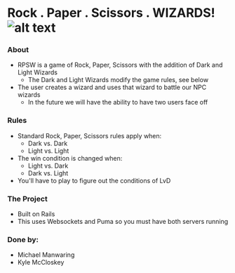# Rock . Paper . Scissors . WIZARDS! ![alt text](http://cdn.wikimg.net/strategywiki/images/2/2c/FFI_white_mage_(8-bit).gif "Light Wizard")

### About
  - RPSW is a game of Rock, Paper, Scissors with the addition of Dark and Light Wizards
     - The Dark and Light Wizards modify the game rules, see below
  - The user creates a wizard and uses that wizard to battle our NPC wizards
     - In the future we will have the ability to have two users face off
### Rules
  - Standard Rock, Paper, Scissors rules apply when:
     - Dark vs. Dark
     - Light vs. Light
  - The win condition is changed when:
     - Light vs. Dark
     - Dark vs. Light
  - You'll have to play to figure out the conditions of LvD
### The Project
  - Built on Rails
  - This uses Websockets and Puma so you must have both servers running

### Done by:
  - Michael Manwaring
  - Kyle McCloskey
